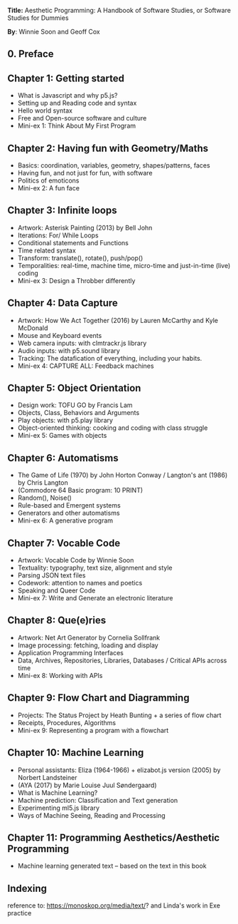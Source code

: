 **Title:** Aesthetic Programming: A Handbook of Software Studies, or Software Studies for Dummies

**By**: Winnie Soon and Geoff Cox

## 0. Preface

## Chapter 1: Getting started
* What is Javascript and why p5.js?
* Setting up and Reading code and syntax
* Hello world syntax
* Free and Open-source software and culture
* Mini-ex 1: Think About My First Program

## Chapter 2: Having fun with Geometry/Maths
* Basics: coordination, variables, geometry, shapes/patterns, faces
* Having fun, and not just for fun, with software
* Politics of emoticons
* Mini-ex 2: A fun face

## Chapter 3: Infinite loops
* Artwork: Asterisk Painting (2013) by Bell John
* Iterations: For/ While Loops
* Conditional statements and Functions
* Time related syntax
* Transform: translate(), rotate(), push/pop()
* Temporalities: real-time, machine time, micro-time and just-in-time (live) coding
* Mini-ex 3: Design a Throbber differently

## Chapter 4: Data Capture
* Artwork: How We Act Together (2016) by Lauren McCarthy and Kyle McDonald
* Mouse and Keyboard events
* Web camera inputs: with clmtrackr.js library
* Audio inputs: with p5.sound library
* Tracking: The datafication of everything, including your habits.
* Mini-ex 4: CAPTURE ALL: Feedback machines

## Chapter 5: Object Orientation
* Design work: TOFU GO by Francis Lam
* Objects, Class, Behaviors and Arguments
* Play objects: with p5.play library
* Object-oriented thinking: cooking and coding with class struggle
* Mini-ex 5: Games with objects

## Chapter 6: Automatisms
* The Game of Life (1970) by John Horton Conway / Langton's ant (1986) by Chris Langton 
* (Commodore 64 Basic program: 10 PRINT)
* Random(), Noise()
* Rule-based and Emergent systems
* Generators and other automatisms
* Mini-ex 6: A generative program

## Chapter 7: Vocable Code
* Artwork: Vocable Code by Winnie Soon
* Textuality: typography, text size, alignment and style
* Parsing JSON text files
* Codework: attention to names and poetics
* Speaking and Queer Code
* Mini-ex 7: Write and Generate an electronic literature

## Chapter 8: Que(e)ries
* Artwork: Net Art Generator by Cornelia Sollfrank
* Image processing: fetching, loading and display
* Application Programming Interfaces
* Data, Archives, Repositories, Libraries, Databases / Critical APIs across time
* Mini-ex 8: Working with APIs

## Chapter 9: Flow Chart and Diagramming
* Projects: The Status Project by Heath Bunting + a series of flow chart
* Receipts,  Procedures, Algorithms
* Mini-ex 9: Representing a program with a flowchart

## Chapter 10: Machine Learning
* Personal assistants: Eliza (1964-1966) + elizabot.js version (2005) by Norbert Landsteiner  
* (AYA (2017) by Marie Louise Juul Søndergaard)
* What is Machine Learning?
* Machine prediction: Classification and Text generation
* Experimenting ml5.js library
* Ways of Machine Seeing, Reading and Processing

## Chapter 11: Programming Aesthetics/Aesthetic Programming
* Machine learning generated text – based on the text in this book

## Indexing
reference to: https://monoskop.org/media/text/? and Linda's work in Exe practice
